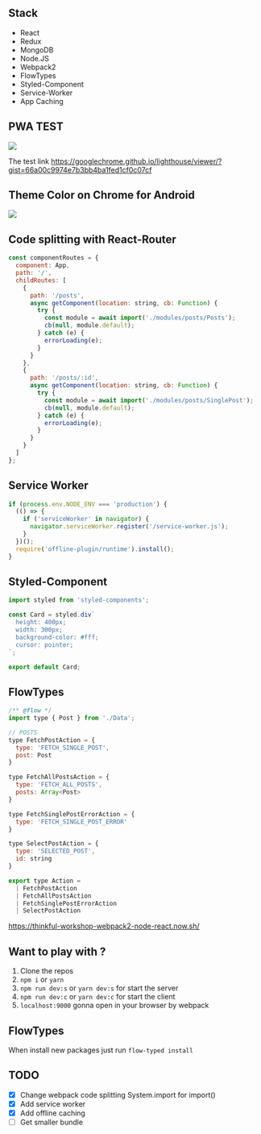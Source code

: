 ## Stack

- React
- Redux
- MongoDB
- Node.JS
- Webpack2
- FlowTypes
- Styled-Component
- Service-Worker
- App Caching

## PWA TEST

![](http://i.imgur.com/8UCFean.png)

The test link https://googlechrome.github.io/lighthouse/viewer/?gist=66a00c9974e7b3bb4ba1fed1cf0c07cf

## Theme Color on Chrome for Android

![](http://i.imgur.com/22FS2Y4l.png)

## Code splitting with React-Router

```js
const componentRoutes = {
  component: App,
  path: '/',
  childRoutes: [
    {
      path: '/posts',
      async getComponent(location: string, cb: Function) {
        try {
          const module = await import('./modules/posts/Posts');
          cb(null, module.default);
        } catch (e) {
          errorLoading(e);
        }
      }
    },
    {
      path: '/posts/:id',
      async getComponent(location: string, cb: Function) {
        try {
          const module = await import('./modules/posts/SinglePost');
          cb(null, module.default);
        } catch (e) {
          errorLoading(e);
        }
      }
    }
  ]
};
```

## Service Worker

```js
if (process.env.NODE_ENV === 'production') {
  (() => {
    if ('serviceWorker' in navigator) {
      navigator.serviceWorker.register('/service-worker.js');
    }
  })();
  require('offline-plugin/runtime').install();
}
```

## Styled-Component

```js
import styled from 'styled-components';

const Card = styled.div`
  height: 400px;
  width: 300px;
  background-color: #fff;
  cursor: pointer;
`;

export default Card;
```

## FlowTypes

```js
/** @flow */
import type { Post } from './Data';

// POSTS
type FetchPostAction = {
  type: 'FETCH_SINGLE_POST',
  post: Post
}

type FetchAllPostsAction = {
  type: 'FETCH_ALL_POSTS',
  posts: Array<Post>
}

type FetchSinglePostErrorAction = {
  type: 'FETCH_SINGLE_POST_ERROR'
}

type SelectPostAction = {
  type: 'SELECTED_POST',
  id: string
}

export type Action =
  | FetchPostAction
  | FetchAllPostsAction
  | FetchSinglePostErrorAction
  | SelectPostAction
```

https://thinkful-workshop-webpack2-node-react.now.sh/

## Want to play with ?

1. Clone the repos
2. `npm i` or `yarn`
3. `npm run dev:s` or `yarn dev:s` for start the server
4. `npm run dev:c` or `yarn dev:c` for start the client
5. `localhost:9000` gonna open in your browser by webpack

## FlowTypes

When install new packages just run `flow-typed install`

## TODO

- [x] Change webpack code splitting System.import for import()
- [x] Add service worker
- [x] Add offline caching
- [ ] Get smaller bundle
